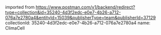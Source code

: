 imported from https://www.postman.com/v1/backend/redirect?type=collection&id=35240-4d3f2edc-e0e7-4b26-a712-076a7e2780a4&entityId=15039&publisherType=team&publisherId=37129
collectionId: 35240-4d3f2edc-e0e7-4b26-a712-076a7e2780a4
name: ClimaCell